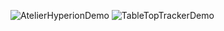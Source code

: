 ![AtelierHyperionDemo](https://github.com/darienpoon/darienpoon/assets/127794749/bf41eea6-f9cb-4624-9afa-d226936ef450)
![TableTopTrackerDemo](https://github.com/darienpoon/darienpoon/assets/127794749/8f782503-1d47-43da-8261-c839269415ea)
